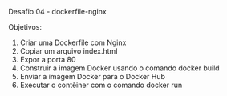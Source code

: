 Desafio 04 - dockerfile-nginx

Objetivos:

1. Criar uma Dockerfile com Nginx
2. Copiar um arquivo index.html 
3. Expor a porta 80
4. Construir a imagem Docker usando o comando docker build
5. Enviar a imagem Docker para o Docker Hub
6. Executar o contêiner com o comando docker run

